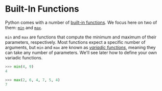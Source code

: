 # Built-In Functions

Python comes with a number of [built-in functions](https://docs.python.org/3/library/functions.html).
We focus here on two of them: [`min`](https://docs.python.org/3/library/functions.html#min) and [`max`](https://docs.python.org/3/library/functions.html#max).

`min` and `max` are functions that compute the minimum and maximum of their parameters, respectively.
Most functions expect a specific number of arguments, but `min` and `max` are known as [*variadic functions*](https://en.wikipedia.org/wiki/Variadic_function), meaning they can take any number of parameters.
We'll see later how to define your own variadic functions.

```python
>>> min(4, 9)
4

>>> max(2, 6, 4, 7, 5, 4)
7
```

